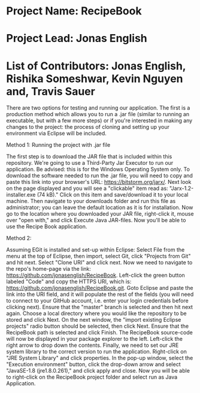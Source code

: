 # Project Name: RecipeBook
# Project Lead: Jonas English
# List of Contributors: Jonas English, Rishika Someshwar, Kevin Nguyen and, Travis Sauer

There are two options for testing and running our application. The first is a production method which allows you to run a .jar file (similar to running an executable, 
but with a few more steps) or if you're interested in making any changes to the project: the process of cloning and setting up your environment via Eclipse will be 
included.

Method 1: Running the project with .jar file

The first step is to download the JAR file that is included within this repository. We're going to use a Third-Party Jar Executor to run our application. 
Be advised: this is for the Windows Operating System only. To download the software needed
to run the .jar file, you will need to copy and paste this link into your browser's URL: https://bitstorm.org/jarx/. Next look on the page displayed
and you will see a "clickable" item read as: "Jarx-1.2-installer.exe (74 kB)." Click on this item and save/download it to your local machine. Then navigate to your downloads folder and run this file as administrator; you can leave the default location as it is for installation. Now go to the location where you downloaded your 
JAR file, right-click it, mouse over "open with," and click Execute Java JAR-files. Now you'll be able to use the Recipe Book application.

Method 2: 

Assuming EGit is installed and set-up within Eclipse: Select File from the menu at the top of Eclipse, then import, select Git, click "Projects from Git" and hit next.
Select "Clone URI" and click next. Now we need to navigate to the repo's home-page via the link: https://github.com/jonasenglish/RecipeBook. Left-click the green button labeled "Code" and copy the HTTPS URI, which is: https://github.com/jonasenglish/RecipeBook.git. Goto Eclipse and paste the link into the URI field, and it will populate the rest of the fields (you will need to connect to your GitHub account, i.e. enter your login credentials before clicking next). Ensure
that the "master" branch is selected and then hit next again. Choose a local directory where you would like the repository to be stored and click Next. On the next window, the "import existing Eclipse projects" radio button should be selected, then click Next. Ensure that the RecipeBook path is selected and click Finish. The
RecipeBook source-code will now be displayed in your package explorer to the left. Left-click the right arrow to drop down the contents. Finally, we need to
set our JRE system library to the correct version to run the application. Right-click on "JRE System Library" and click properties. In the pop-up window,
select the "Execution environment" button, click the drop-down arrow and select "JavaSE-1.8 (jre1.8.0.261)," and click apply and close. Now you will be able to right-click on the RecipeBook project folder and select run as Java Application.
